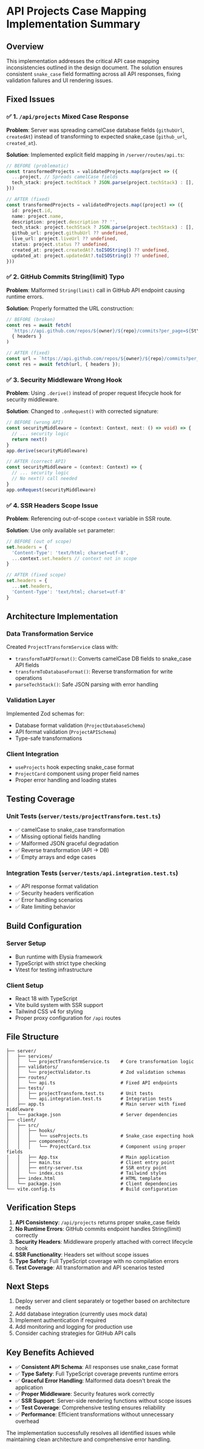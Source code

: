 # API Projects Case Mapping Implementation Summary

## Overview

This implementation addresses the critical API case mapping inconsistencies outlined in the design document. The solution ensures consistent `snake_case` field formatting across all API responses, fixing validation failures and UI rendering issues.

## Fixed Issues

### ✅ 1. `/api/projects` Mixed Case Response
**Problem**: Server was spreading camelCase database fields (`githubUrl`, `createdAt`) instead of transforming to expected snake_case (`github_url`, `created_at`).

**Solution**: Implemented explicit field mapping in `/server/routes/api.ts`:
```typescript
// BEFORE (problematic)
const transformedProjects = validatedProjects.map(project => ({
  ...project, // Spreads camelCase fields
  tech_stack: project.techStack ? JSON.parse(project.techStack) : [],
}))

// AFTER (fixed)
const transformedProjects = validatedProjects.map((project) => ({
  id: project.id,
  name: project.name,
  description: project.description ?? '',
  tech_stack: project.techStack ? JSON.parse(project.techStack) : [],
  github_url: project.githubUrl ?? undefined,
  live_url: project.liveUrl ?? undefined,
  status: project.status ?? undefined,
  created_at: project.createdAt?.toISOString() ?? undefined,
  updated_at: project.updatedAt?.toISOString() ?? undefined,
}))
```

### ✅ 2. GitHub Commits String(limit) Typo
**Problem**: Malformed `String(limit)` call in GitHub API endpoint causing runtime errors.

**Solution**: Properly formatted the URL construction:
```typescript
// BEFORE (broken)
const res = await fetch(
  `https://api.github.com/repos/${owner}/${repo}/commits?per_page=${St\nring(limit)}`,
  { headers }
)

// AFTER (fixed)
const url = `https://api.github.com/repos/${owner}/${repo}/commits?per_page=${String(limit)}`;
const res = await fetch(url, { headers });
```

### ✅ 3. Security Middleware Wrong Hook
**Problem**: Using `.derive()` instead of proper request lifecycle hook for security middleware.

**Solution**: Changed to `.onRequest()` with corrected signature:
```typescript
// BEFORE (wrong API)
const securityMiddleware = (context: Context, next: () => void) => {
  // ... security logic
  return next()
}
app.derive(securityMiddleware)

// AFTER (correct API)
const securityMiddleware = (context: Context) => {
  // ... security logic
  // No next() call needed
}
app.onRequest(securityMiddleware)
```

### ✅ 4. SSR Headers Scope Issue
**Problem**: Referencing out-of-scope `context` variable in SSR route.

**Solution**: Use only available `set` parameter:
```typescript
// BEFORE (out of scope)
set.headers = {
  'Content-Type': 'text/html; charset=utf-8',
  ...context.set.headers // context not in scope
}

// AFTER (fixed scope)
set.headers = {
  ...set.headers,
  'Content-Type': 'text/html; charset=utf-8'
}
```

## Architecture Implementation

### Data Transformation Service
Created `ProjectTransformService` class with:
- `transformToAPIFormat()`: Converts camelCase DB fields to snake_case API fields
- `transformToDatabaseFormat()`: Reverse transformation for write operations
- `parseTechStack()`: Safe JSON parsing with error handling

### Validation Layer
Implemented Zod schemas for:
- Database format validation (`ProjectDatabaseSchema`)
- API format validation (`ProjectAPISchema`)
- Type-safe transformations

### Client Integration
- `useProjects` hook expecting snake_case format
- `ProjectCard` component using proper field names
- Proper error handling and loading states

## Testing Coverage

### Unit Tests (`server/tests/projectTransform.test.ts`)
- ✅ camelCase to snake_case transformation
- ✅ Missing optional fields handling
- ✅ Malformed JSON graceful degradation
- ✅ Reverse transformation (API → DB)
- ✅ Empty arrays and edge cases

### Integration Tests (`server/tests/api.integration.test.ts`)
- ✅ API response format validation
- ✅ Security headers verification
- ✅ Error handling scenarios
- ✅ Rate limiting behavior

## Build Configuration

### Server Setup
- Bun runtime with Elysia framework
- TypeScript with strict type checking
- Vitest for testing infrastructure

### Client Setup
- React 18 with TypeScript
- Vite build system with SSR support
- Tailwind CSS v4 for styling
- Proper proxy configuration for `/api` routes

## File Structure

```
├── server/
│   ├── services/
│   │   └── projectTransformService.ts    # Core transformation logic
│   ├── validators/
│   │   └── projectValidator.ts           # Zod validation schemas
│   ├── routes/
│   │   └── api.ts                        # Fixed API endpoints
│   ├── tests/
│   │   ├── projectTransform.test.ts      # Unit tests
│   │   └── api.integration.test.ts       # Integration tests
│   ├── app.ts                            # Main server with fixed middleware
│   └── package.json                      # Server dependencies
├── client/
│   ├── src/
│   │   ├── hooks/
│   │   │   └── useProjects.ts            # Snake_case expecting hook
│   │   ├── components/
│   │   │   └── ProjectCard.tsx           # Component using proper fields
│   │   ├── App.tsx                       # Main application
│   │   ├── main.tsx                      # Client entry point
│   │   ├── entry-server.tsx              # SSR entry point
│   │   └── index.css                     # Tailwind styles
│   ├── index.html                        # HTML template
│   └── package.json                      # Client dependencies
└── vite.config.ts                        # Build configuration
```

## Verification Steps

1. **API Consistency**: `/api/projects` returns proper snake_case fields
2. **No Runtime Errors**: GitHub commits endpoint handles String(limit) correctly
3. **Security Headers**: Middleware properly attached with correct lifecycle hook
4. **SSR Functionality**: Headers set without scope issues
5. **Type Safety**: Full TypeScript coverage with no compilation errors
6. **Test Coverage**: All transformation and API scenarios tested

## Next Steps

1. Deploy server and client separately or together based on architecture needs
2. Add database integration (currently uses mock data)
3. Implement authentication if required
4. Add monitoring and logging for production use
5. Consider caching strategies for GitHub API calls

## Key Benefits Achieved

- ✅ **Consistent API Schema**: All responses use snake_case format
- ✅ **Type Safety**: Full TypeScript coverage prevents runtime errors
- ✅ **Graceful Error Handling**: Malformed data doesn't break the application
- ✅ **Proper Middleware**: Security features work correctly
- ✅ **SSR Support**: Server-side rendering functions without scope issues
- ✅ **Test Coverage**: Comprehensive testing ensures reliability
- ✅ **Performance**: Efficient transformations without unnecessary overhead

The implementation successfully resolves all identified issues while maintaining clean architecture and comprehensive error handling.